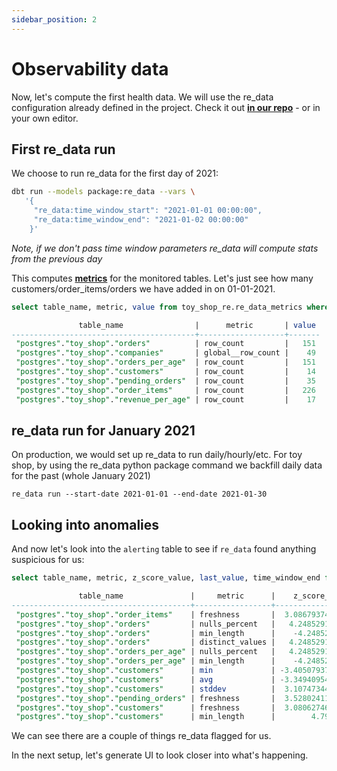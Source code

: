 ```yaml
---
sidebar_position: 2
---
```


# Observability data

Now, let's compute the first health data. We will use the re_data configuration already defined in the project. Check it out **[in our repo](https://github.com/re-data/re-data/blob/master/getting_started/toy_shop/dbt_project.yml)** - or in your own editor.

## First re_data run

We choose to run re_data for the first day of 2021:

```bash
dbt run --models package:re_data --vars \
   '{
     "re_data:time_window_start": "2021-01-01 00:00:00",
     "re_data:time_window_end": "2021-01-02 00:00:00"
    }'
```

*Note, if we don't pass time window parameters re_data will compute stats from the previous day*

This computes **[metrics](/docs/reference/data_monitoring/metrics#default-metrics)** for the monitored tables. Let's just see how many customers/order_items/orders we have added in on 01-01-2021.

```sql title="Viewing computed metrics"
select table_name, metric, value from toy_shop_re.re_data_metrics where metric in( 'row_count', 'global__row_count');

               table_name                |      metric       | value
-----------------------------------------+-------------------+-------
 "postgres"."toy_shop"."orders"          | row_count         |   151
 "postgres"."toy_shop"."companies"       | global__row_count |    49
 "postgres"."toy_shop"."orders_per_age"  | row_count         |   151
 "postgres"."toy_shop"."customers"       | row_count         |    14
 "postgres"."toy_shop"."pending_orders"  | row_count         |    35
 "postgres"."toy_shop"."order_items"     | row_count         |   226
 "postgres"."toy_shop"."revenue_per_age" | row_count         |    17
```

## re_data run for January 2021

On production, we would set up re_data to run daily/hourly/etc. For toy shop, by using the re_data python package command we backfill daily data for the past (whole January 2021)

```
re_data run --start-date 2021-01-01 --end-date 2021-01-30
```

## Looking into anomalies

And now let's look into the `alerting` table to see if `re_data` found anything suspicious for us:


```sql title="Viewing computed anomalies"
select table_name, metric, z_score_value, last_value, time_window_end from toy_shop_re.re_data_alerting ;

               table_name               |     metric      |    z_score_value    |     last_value     |   time_window_end
----------------------------------------+-----------------+---------------------+--------------------+---------------------
 "postgres"."toy_shop"."order_items"    | freshness       |  3.0867937457815877 |               2048 | 2021-01-20 00:00:00
 "postgres"."toy_shop"."orders"         | nulls_percent   |   4.248529154190601 | 0.6211180124223602 | 2021-01-21 00:00:00
 "postgres"."toy_shop"."orders"         | min_length      |    -4.2485291562996 |                  2 | 2021-01-21 00:00:00
 "postgres"."toy_shop"."orders"         | distinct_values |   4.248529155349601 |                  6 | 2021-01-21 00:00:00
 "postgres"."toy_shop"."orders_per_age" | nulls_percent   |   4.248529154190601 | 0.6211180124223602 | 2021-01-21 00:00:00
 "postgres"."toy_shop"."orders_per_age" | min_length      |    -4.2485291562996 |                  2 | 2021-01-21 00:00:00
 "postgres"."toy_shop"."customers"      | min             | -3.4050793706927704 |                  0 | 2021-01-21 00:00:00
 "postgres"."toy_shop"."customers"      | avg             | -3.3494095494136444 |  22.88888888888889 | 2021-01-21 00:00:00
 "postgres"."toy_shop"."customers"      | stddev          |  3.1074734473171137 |  22.20728255984533 | 2021-01-21 00:00:00
 "postgres"."toy_shop"."pending_orders" | freshness       |  3.5280241130823335 |              15951 | 2021-01-22 00:00:00
 "postgres"."toy_shop"."customers"      | freshness       |  3.0806274651669603 |              28700 | 2021-01-23 00:00:00
 "postgres"."toy_shop"."customers"      | min_length      |        4.7999999976 |                  4 | 2021-01-26 00:00:00
```

We can see there are a couple of things re_data flagged for us.

In the next setup, let's generate UI to look closer into what's happening.